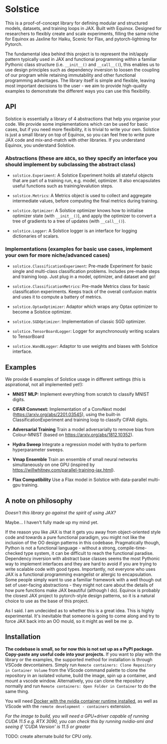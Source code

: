 # Solstice

This is a proof-of-concept library for defining modular and structured models, datasets, and training loops in JAX. Built with Equinox. Designed for researchers to flexibly create and scale experiments, filling the same niche for Equinox as Jaxline for Haiku, Scenic for Flax, and pytorch-lightning for Pytorch.

The fundamental idea behind this project is to represent the init/apply pattern typically used in JAX and functional programming within a familiar Pythonic class structure (i.e. `__init__()` and `__call__()`), this enables us to use design principles such as dependency inversion to loosen the coupling of our program while retaining immutability and other functional programming advantages. The library itself is simple and flexible, leaving most important decisions to the user - we aim to provide high-quality examples to demonstrate the different ways you can use this flexibility.

## API

Solstice is essentially a library of 4 abstractions that help you organise your code. We provide some implementations which can be used for basic cases, but if you need more flexibility, it is trivial to write your own. Solstice is just a small library on top of Equinox, so you can feel free to write pure JAX code and mix-and-match with other libraries. If you understand Equinox, you understand Solstice.

### Abstractions (these are `ABC`s, so they specify an interface you should implement by subclassing the abstract class)

- `solstice.Experiment`: A Solstice Experiment holds all stateful objects that are part of a training run, e.g. model, optimizer. It also encapsulates useful functions such as training/evalution steps.

- `solstice.Metrics`: A Metrics object is used to collect and aggregate intermediate values, before computing the final metrics during training.

- `solstice.Optimizer`: A Solstice optimizer knows how to initialise optimizer state (with `__init__()`), and apply the optimizer to convert a tree of gradients to a tree of updates (with `__call__()`).

- `solstice.Logger`: A Solstice logger is an interface for logging dictionaries of scalars.

### Implementations (examples for basic use cases, implement your own for more niche/advanced cases)

- `solstice.ClassificationExperiment`: Pre-made Experiment for basic single and multi-class classification problems. Includes pre-made steps and training loop. Just plug in a model, optimizer, and dataset and go!

- `solstice.ClassificationMetrics`: Pre-made Metrics class for basic classification experiments. Keeps track of the overall confusion matrix and uses it to compute a battery of metrics.

- `solstice.OptaxOptimizer`: Adaptor which wraps any Optax optimizer to become a Solstice optimizer.

- `solstice.SGDOptimizer`: Implementation of classic SGD optimizer.

- `solstice.TensorBoardLogger`: Logger for asynchronously writing scalars to TensorBoard

- `solstice.WandBLogger`: Adaptor to use weights and biases with Solstice interface.

## Examples

We provide 6 examples of Solstice usage in different settings (this is aspirational, not all implemented yet!):

- **MNIST MLP:** Implement everything from scratch to classify MNIST digits.

- **CIFAR Convnext:** Implementation of a ConvNext model (https://arxiv.org/abs/2201.03545), using the built-in ClassificationExperiment and training loop to classify CIFAR digits.

- **Adversarial Training** Train a model adversarially to remove bias from Colour-MNIST (based on https://arxiv.org/abs/1812.10352).

- **Hydra Sweep** Integrate a regression model with hydra to perform hyperparameter sweeps.

- **Vmap Ensemble** Train an ensemble of small neural networks simultaneously on one GPU (inspired by https://willwhitney.com/parallel-training-jax.html).

- **Flax Compatibility** Use a Flax model in Solstice with data-parallel multi-gpu training.


## A note on philosophy

*Doesn't this library go against the spirit of using JAX?*

Maybe... I haven't fully made up my mind yet.

If the reason you like JAX is that it gets you away from object-oriented style code and towards a pure functional paradigm, you might not like the inclusion of the OO design patterns in this codebase. Pragmatically though, Python is not a functional language - without a strong, compile-time-checked type system, it can be difficult to reach the functional paradise. Dependency inversion with abstract base classes seems the most Pythonic way to implement interfaces and they are hard to avoid if you are trying to write scalable code with good types. Importantly, not everyone who uses JAX is a functional programming evangelist or allergic to encapsulation. Some people simply want to use a familiar framework with a well though out set of user-facing abstractions - they might not care about the details of how pure functions make JAX beautiful (although I do). Equinox is probably the closest JAX project to pytorch-style design patterns, so it is a natural choice to use as the base of this project.

As I said. I am undecided as to whether this is a great idea. This is highly experimental. It's inevitable that someone is going to come along and try to force JAX back into an OO mould, so it might as well be me :p.

## Installation

**The codebase is small, so for now this is not set up as a PyPI package. Copy-paste any useful code into your projects.** If you want to play with the library or the examples, the supported method for installation is through VSCode devcontainers. Simply run `Remote containers: Clone Repository in Container Volume` from the VScode command palette to clone the repository in an isolated volume, build the image, spin up a container, and mount a vscode window. Alternatively, you can clone the repository normally and run `Remote containers: Open Folder in Container` to do the same thing.

You will need [Docker with the nvidia container runtime installed](https://docs.nvidia.com/datacenter/cloud-native/container-toolkit/install-guide.html#docker), as well as VScode with the `remote development - containers` extension.

*For the image to build, you will need a GPU+driver capable of running CUDA 11.5 e.g. RTX 3090, you can check this by running nvidia-smi and seeing if 'CUDA Version' is 11.5 or greater*

TODO: create alternate build for CPU only.
